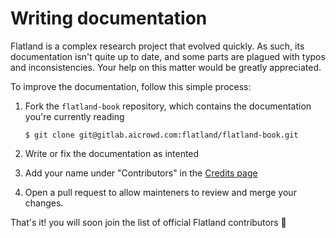 Writing documentation
=====================

Flatland is a complex research project that evolved quickly. As such, its documentation isn't quite up to date, and some parts are plagued with typos and inconsistencies. Your help on this matter would be greatly appreciated.

To improve the documentation, follow this simple process:

1. Fork the `flatland-book` repository, which contains the documentation you're currently reading

    ```console
    $ git clone git@gitlab.aicrowd.com:flatland/flatland-book.git
    ```
    
2. Write or fix the documentation as intented

3. Add your name under "Contributors" in the [Credits page](credits)

4. Open a pull request to allow mainteners to review and merge your changes.

That's it! you will soon join the list of official Flatland contributors 🌟 